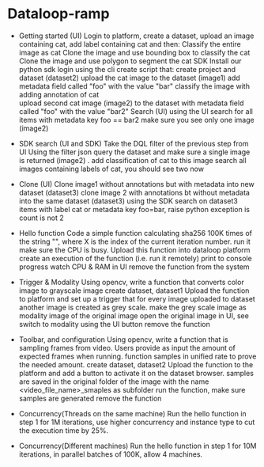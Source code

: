 # Dataloop-ramp

* Getting started (UI)
Login to platform, create a dataset, upload an image containing cat, add label containing cat and then: 
Classify the entire image as cat 
Clone the image and use bounding box to classify the cat 
Clone the image and use polygon to segment the cat 
SDK 
Install our python sdk 
login using the cli 
create script that: 
create project and dataset (dataset2)
upload the cat image to the dataset (image1)
add metadata field called "foo" with the value "bar"
classify the image with adding annotation of cat  
upload second cat image (image2)   to the dataset with  metadata field called "foo" with the value "bar2"
Search (UI)
using the UI search for all items with metadata key foo == bar2
make sure you see only one image  (image2) 

* SDK search (UI and SDK)
Take the DQL filter of the previous step from UI 
Using the filter json query the dataset and make sure a single image is returned (image2) .
add classification of cat to this image 
search all images containing labels of cat, you should see two now  

* Clone (UI)
Clone image1 without annotations but with metadata into new dataset  (dataset3)
clone image 2 with annotations bt without metadata into the same dataset (dataset3)
using the SDK search on dataset3 items with label cat or metadata key foo=bar, raise python exception is count is not 2

* Hello function
Code a simple function calculating sha256 100K times of the string "<iterationX>", where X is the index of the current iteration number. run it make sure the CPU is busy. 
Upload this function into dataloop platform 
create an execution of the function (i.e. run it remotely)
 print to console progress 
watch CPU & RAM in UI 
remove the function from the system 

* Trigger & Modality 
Using opencv, write a function that converts color image to grayscale image
create dataset, dataset1
Upload the function to platform and set up a trigger that for every image uploaded to dataset another image is created as grey scale. 
make the grey scale image as modality image of the original image
open the original image in UI, see switch to modality using the UI button 
remove the function

* Toolbar, and configuration
Using opencv, write a function that is sampling frames from video. Users provide as input the amount of expected frames when running. function samples in unified rate to prove the needed amount. 
create dataset, dataset2
Upload the function to the platform and add a button to activate it on the dataset browser. 
samples are saved in the original  folder of the image with the name <video_file_name>_smaples as subfolder 
run the function, make sure samples are generated
remove the function

* Concurrency(Threads on the same machine)
Run the hello function in step 1 for 1M iterations, use higher concurrency and instance type to cut the execution time by 25%. 

* Concurrency(Different machines)
Run the hello function in step 1 for 10M iterations, in parallel batches of 100K, allow 4 machines. 